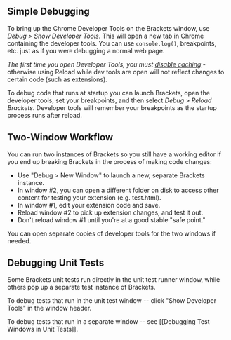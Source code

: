 ## Simple Debugging

To bring up the Chrome Developer Tools on the Brackets window, use _Debug > Show Developer Tools_. This will open a new tab in Chrome containing the developer tools. You can use `console.log()`, breakpoints, etc. just as if you were debugging a normal web page.

_The first time you open Developer Tools, you must [disable caching](https://groups.google.com/forum/?fromgroups=#!topic/brackets-dev/E5iqcD8VqD4)_ - otherwise using Reload while dev tools are open will not reflect changes to certain code (such as extensions).

To debug code that runs at startup you can launch Brackets, open the developer tools, set your breakpoints, and then select _Debug > Reload Brackets_. Developer tools will remember your breakpoints as the startup process runs after reload.


## Two-Window Workflow

You can run two instances of Brackets so you still have a working editor if you end up breaking Brackets in the process of making code changes:

* Use "Debug > New Window" to launch a new, separate Brackets instance.
* In window #2, you can open a different folder on disk to access other content for testing your extension (e.g. test.html).
* In window #1, edit your extension code and save.
* Reload window #2 to pick up extension changes, and test it out.
* Don't reload window #1 until you're at a good stable "safe point."

You can open separate copies of developer tools for the two windows if needed.


## Debugging Unit Tests

Some Brackets unit tests run directly in the unit test runner window, while others pop up a separate test instance of Brackets.

To debug tests that run in the unit test window -- click "Show Developer Tools" in the window header.

To debug tests that run in a separate window -- see [[Debugging Test Windows in Unit Tests]].